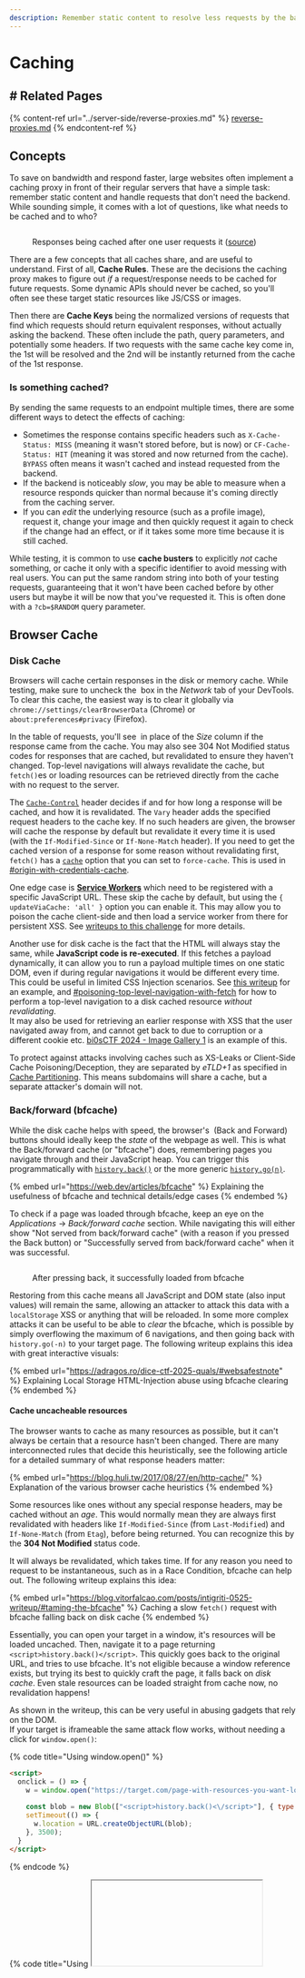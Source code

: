 ```yaml
---
description: Remember static content to resolve less requests by the backend
---
```


# Caching

## # Related Pages

{% content-ref url="../server-side/reverse-proxies.md" %}
[reverse-proxies.md](../server-side/reverse-proxies.md)
{% endcontent-ref %}

## Concepts

To save on bandwidth and respond faster, large websites often implement a caching proxy in front of their regular servers that have a simple task: remember static content and handle requests that don't need the backend. While sounding simple, it comes with a lot of questions, like what needs to be cached and to who?

<figure><img src="../../.gitbook/assets/image (1) (1) (1) (1) (1).png" alt=""><figcaption><p>Responses being cached after one user requests it (<a href="https://portswigger.net/web-security/web-cache-deception#web-caches">source</a>)</p></figcaption></figure>

There are a few concepts that all caches share, and are useful to understand. First of all, **Cache Rules**. These are the decisions the caching proxy makes to figure out _if_ a request/response needs to be cached for future requests. Some dynamic APIs should never be cached, so you'll often see these target static resources like JS/CSS or images.

Then there are **Cache Keys** being the normalized versions of requests that find which requests should return equivalent responses, without actually asking the backend. These often include the path, query parameters, and potentially some headers. If two requests with the same cache key come in, the 1st will be resolved and the 2nd will be instantly returned from the cache of the 1st response.

### Is something cached?

By sending the same requests to an endpoint multiple times, there are some different ways to detect the effects of caching:

* Sometimes the response contains specific headers such as `X-Cache-Status: MISS` (meaning it wasn't stored before, but is now) or `CF-Cache-Status: HIT` (meaning it was stored and now returned from the cache). `BYPASS` often means it wasn't cached and instead requested from the backend.
* If the backend is noticeably _slow_, you may be able to measure when a resource responds quicker than normal because it's coming directly from the caching server.
* If you can _edit_ the underlying resource (such as a profile image), request it, change your image and then quickly request it again to check if the change had an effect, or if it takes some more time because it is still cached.

While testing, it is common to use **cache busters** to explicitly _not_ cache something, or cache it only with a specific identifier to avoid messing with real users. You can put the same random string into both of your testing requests, guaranteeing that it won't have been cached before by other users but maybe it will be now that you've requested it. This is often done with a `?cb=$RANDOM` query parameter.

## Browser Cache

### Disk Cache

Browsers will cache certain responses in the disk or memory cache. While testing, make sure to uncheck the <img src="../../.gitbook/assets/Disable cache.png" alt="" data-size="line"> box in the _Network_ tab of your DevTools. To clear this cache, the easiest way is to clear it globally via `chrome://settings/clearBrowserData` (Chrome) or `about:preferences#privacy` (Firefox).

In the table of requests, you'll see <img src="../../.gitbook/assets/image (62).png" alt="" data-size="line"> in place of the _Size_ column if the response came from the cache. You may also see 304 Not Modified status codes for responses that are cached, but revalidated to ensure they haven't changed. Top-level navigations will always revalidate the cache, but `fetch()`es or loading resources can be retrieved directly from the cache with no request to the server.

The [`Cache-Control`](https://developer.mozilla.org/en-US/docs/Web/HTTP/Reference/Headers/Cache-Control) header decides if and for how long a response will be cached, and how it is revalidated. The `Vary` header adds the specified request headers to the cache key. If no such headers are given, the browser will cache the response by default but revalidate it every time it is used (with the `If-Modified-Since` or `If-None-Match` header). If you need to get the cached version of a response for some reason without revalidating first, `fetch()` has a [`cache`](https://developer.mozilla.org/en-US/docs/Web/API/Request/cache) option that you can set to `force-cache`. This is used in [#origin-with-credentials-cache](cross-site-request-forgery-csrf.md#origin-with-credentials-cache "mention").

One edge case is [**Service Workers**](https://developer.mozilla.org/en-US/docs/Web/API/Service_Worker_API/Using_Service_Workers) which need to be registered with a specific JavaScript URL. These skip the cache by default, but using the `{ updateViaCache: 'all' }` option you can enable it. This may allow you to poison the cache client-side and then load a service worker from there for persistent XSS. See [writeups to this challenge](https://bugology.intigriti.io/intigriti-monthly-challenges/0325) for more details.

Another use for disk cache is the fact that the HTML will always stay the same, while **JavaScript code is re-executed**. If this fetches a payload dynamically, it can allow you to run a payload multiple times on one static DOM, even if during regular navigations it would be different every time. This could be useful in limited CSS Injection scenarios. See [this writeup](https://gist.github.com/arkark/5787676037003362131f30ca7c753627) for an example, and [#poisoning-top-level-navigation-with-fetch](caching.md#poisoning-top-level-navigation-with-fetch "mention") for how to perform a top-level navigation to a disk cached resource _without revalidating_.\
It may also be used for retrieving an earlier response with XSS that the user navigated away from, and cannot get back to due to corruption or a different cookie etc. [bi0sCTF 2024 - Image Gallery 1](https://blog.bi0s.in/2024/03/06/Web/ImageGallery1-bi0sCTF2024/#Image-gallery-1) is an example of this.

To protect against attacks involving caches such as XS-Leaks or Client-Side Cache Poisoning/Deception, they are separated by _eTLD+1_ as specified in [Cache Partitioning](https://developer.chrome.com/blog/http-cache-partitioning#how_will_cache_partitioning_affect_chromes_http_cache). This means subdomains will share a cache, but a separate attacker's domain will not.

### Back/forward (bfcache)

While the disk cache helps with speed, the browser's <img src="../../.gitbook/assets/image (64).png" alt="" data-size="line"> (Back and Forward) buttons should ideally keep the _state_ of the webpage as well. This is what the Back/forward cache (or "bfcache") does, remembering pages you navigate through and their JavaScript heap. You can trigger this programmatically with [`history.back()`](https://developer.mozilla.org/en-US/docs/Web/API/History/back) or the more generic [`history.go(n)`](https://developer.mozilla.org/en-US/docs/Web/API/History/go).

{% embed url="https://web.dev/articles/bfcache" %}
Explaining the usefulness of bfcache and technical details/edge cases
{% endembed %}

To check if a page was loaded through bfcache, keep an eye on the _Applications_ -> _Back/forward cache_ section. While navigating this will either show "Not served from back/forward cache" (with a reason if you pressed the Back button) or "Successfully served from back/forward cache" when it was successful.

<figure><img src="../../.gitbook/assets/image (63).png" alt=""><figcaption><p>After pressing back, it successfully loaded from bfcache</p></figcaption></figure>

Restoring from this cache means all JavaScript and DOM state (also input values) will remain the same, allowing an attacker to attack this data with a `localStorage` XSS or anything that will be reloaded. In some more complex attacks it can be useful to be able to _clear_ the bfcache, which is possible by simply overflowing the maximum of 6 navigations, and then going back with `history.go(-n)` to your target page. The following writeup explains this idea with great interactive visuals:

{% embed url="https://adragos.ro/dice-ctf-2025-quals/#websafestnote" %}
Explaining Local Storage HTML-Injection abuse using bfcache clearing
{% endembed %}

#### Cache uncacheable resources

The browser wants to cache as many resources as possible, but it can't always be certain that a resource hasn't been changed. There are many interconnected rules that decide this heuristically, see the following article for a detailed summary of what response headers matter:

{% embed url="https://blog.huli.tw/2017/08/27/en/http-cache/" %}
Explanation of the various browser cache heuristics
{% endembed %}

Some resources like ones without any special response headers, may be cached without an _age_. This would normally mean they are always first revalidated with headers like `If-Modified-Since` (from `Last-Modified`) and `If-None-Match` (from `Etag`), before being returned. You can recognize this by the **304 Not Modified** status code.

It will always be revalidated, which takes time. If for any reason you need to request to be instantaneous, such as in a Race Condition, bfcache can help out. The following writeup explains this idea:

{% embed url="https://blog.vitorfalcao.com/posts/intigriti-0525-writeup/#taming-the-bfcache" %}
Caching a slow `fetch()` request with bfcache falling back on disk cache
{% endembed %}

Essentially, you can open your target in a window, it's resources will be loaded uncached. Then, navigate it to a page returning `<script>history.back()</script>`. This quickly goes back to the original URL, and tries to use bfcache. It's not eligible because a window reference exists, but trying its best to quickly craft the page, it falls back on _disk cache_. Even stale resources can be loaded straight from cache now, no revalidation happens!

As shown in the writeup, this can be very useful in abusing gadgets that rely on the DOM.\
If your target is iframeable the same attack flow works, without needing a click for `window.open()`:

{% code title="Using window.open()" %}
```html
<script>
  onclick = () => {
    w = window.open("https://target.com/page-with-resources-you-want-loaded-quickly");
  
    const blob = new Blob(["<script>history.back()<\/script>"], { type: "text/html" })
    setTimeout(() => {
      w.location = URL.createObjectURL(blob);
    }, 3500);
  }
</script>
```
{% endcode %}

{% code title="Using <iframe>" %}
```html
<iframe src="https://target.com/page-with-resources-you-want-loaded-quickly"></iframe>
<script>
  const blob = new Blob(["<script>history.back()<\/script>"], { type: "text/html" });
  setTimeout(() => {
    frames[0].location = URL.createObjectURL(blob);
  }, 3500);
</script>
```
{% endcode %}

If you want to avoid the interaction required for `window.open()` and an iframe isn't possible, you may still be able to use a [`<meta http-equiv=refresh>`](https://developer.mozilla.org/en-US/docs/Web/HTML/Reference/Elements/meta#setting_a_page_redirect) tag to get the target back to your site, and then go back. It will normally trigger bfcache but if you want to avoid it and fall back to Disk Cache as in this example, another condition is its maximum of 6 entries. going as that with `history.go(-7)` after a bunch of extra redirects will bypass it.\
[Check this page for a description of all possible error reasons](https://developer.mozilla.org/en-US/docs/Web/API/Performance_API/Monitoring_bfcache_blocking_reasons#blocking_reasons) that you may be able to trigger.

#### Poisoning top-level navigation with `fetch()`

I previously stated that a top-level navigation will always first revalidate, and then either get the page from cache if it hasn't changed or get the new one. This is not entirely true, as there is actually another way to load a URL top-level, that is via bfcache. When pressing the back button (or triggering it via JavaScript), the nest page may be loaded from either one of three steps:

1. If it is stored in the Back/forward cache, return it directly from there
2. If it is stored in the disk cache, return it directly from there
3. Send a request to the server and return that response

It's hard to influence 1, but 2 can be poisoned by a `fetch()` call to store a cache entry on a URL with some special headers. If the response to this fetch is of type `text/html` and contains an XSS payload, the top-level navigation from the cache may trigger it even though the navigation shouldn't normally be able to send special extra headers or a request method such as `PUT`, `DELETE` or `PATCH`.

To skip option 1, there are some rules that make bfcache disallowed, like if the [window has an `opener`](https://web.dev/articles/bfcache?hl=en#avoid-window-opener). This can be achieved by first getting on an attacker's page, and then opening the URL you will later restore from cache. Then navigate to the URL that will poison the cache, and finally execute `history.back()`. Because it still has an opener reference to the attacker's page, the bfcache won't be used, but the disk cache from the fetch will.

{% code title="back.html" %}
```html
<script>
  const n = parseInt(new URLSearchParams(location.search).get("n"));
  history.go(-n);
</script>
```
{% endcode %}

<pre class="language-javascript"><code class="lang-javascript">const sleep = ms => new Promise(r => setTimeout(r, ms));
(async () => {
  // Put URL into history, may error for now
<strong>  w = window.open("https://example.com/page/to/be/poisoned");
</strong>  await sleep(1000);

  // Use a fetch() with special headers etc. to poison the above URL
<strong>  w.location = "https://example.com/poisoner?payload=&#x3C;script>...";
</strong>  await sleep(1000);
    
  // We can't call history.back() directly on a cross-origin window,
  // so navigate to our origin which will do history.go(-2)
<strong>  w.location = "/back.html?n=2"
</strong>})();
</code></pre>

For examples of this check out the writeups of [SECCON 2022 - spanote](https://blog.arkark.dev/2022/11/18/seccon-en/#web-spanote) and the [Intigriti March 2023 XSS Challenge](https://mizu.re/post/intigriti-march-2023-xss-challenge#-disk-cache-to-the-moon).

### Iframe reparenting

{% embed url="https://blog.huli.tw/2024/09/07/en/idek-ctf-2024-iframe/" %}
Detailed explanation of a challenge involving _iframe reparenting_ and similar concepts
{% endembed %}

[#back-forward-bfcache](caching.md#back-forward-bfcache "mention") talked about windows and tabs navigating through history, but iframes can do this too. Surprisingly, these are also stored as global history entries just like regular navigations. This means that if you click a link inside an iframe, and then one in its parent, going back once will send back the parent still has its 2nd content.

<figure><img src="../../.gitbook/assets/iframe-reparenting.gif" alt=""><figcaption><p>Showcase of iframe keeping its content after going back (<a href="https://r.jtw.sh/poc.html?body=%3Ch1%3EParent%3C%2Fh1%3E%0D%0A%3Cdiv%3E%0D%0A%09%3Ciframe%0D%0A%09%09src%3D%22https%3A%2F%2Fr.jtw.sh%2Fpoc.html%3Fbody%3D%253Ch1%253EFirst%253C%252Fh1%253E%250D%250A%253Ca%2Bhref%253D%2522https%253A%252F%252Fr.jtw.sh%252Fpoc.html%253Fbody%253D%25253Ch2%25253ESecond%25253C%25252Fh2%25253E%2522%253EGo%2Bto%2Bsecond%253C%252Fa%253E%22%3E%3C%2Fiframe%3E%0D%0A%3C%2Fdiv%3E%0D%0A%3Ca+href%3D%22https%3A%2F%2Fr.jtw.sh%2Fpoc.html%3Fbody%3DNow%2Btry%2Bgoing%2Bback%22%3ENavigate+away%3C%2Fa%3E">source</a>)</p></figcaption></figure>

Now familiar with the bfcache, this behavior may not be surprising to you. It keeps the entire page's state, including iframe content so it can restore it when you go back.

The strange part, however, is that **this demo still works** if you have a reference to the page and **bfcache fails**, so it falls back to [#disk-cache](caching.md#disk-cache "mention"). Somehow the browser knows during the first back press to put the 2nd iframe content into the HTML retrieved from disk. This is known as _iframe reparenting_. The browser stored the position and content of each iframe so it knows where to place it in which navigation, trying its best to act the same as in non top-level navigations.

This causes problems when **JavaScript has altered the HTML** stored in disk cache, because when going back, this state isn't kept while the iframes still need to get their potentially navigated content. If the JavaScript added a `sandbox` attribute to the iframe, for example, this isn't kept when going back while a future `src` may be set.\
The following example showcases how this can go wrong, by loading an untrusted page in a sandbox that's applied after the fact:

<pre class="language-html" data-title="https://target.com"><code class="lang-html">&#x3C;body>
<strong>  &#x3C;iframe id="iframe" src="/?b=Initial content">&#x3C;/iframe>
</strong>&#x3C;/body>
&#x3C;script>
  setTimeout(() => {
<strong>    iframe.sandbox = "";  // Should be safe with fully-enabled sandbox
</strong><strong>    iframe.src = '/xss.html?b=&#x3C;script>alert(origin)&#x3C;\/script>';
</strong>  }, 2000);
&#x3C;/script>
</code></pre>

An attacker can get a reference to the above HTML, and after 2 seconds have passed the iframe's history entry has been added while the initial HTML is only stored in Disk Cache. Then the attacker navigates the window to a `history.back()` page, it loads the initial HTML with the updated XSS iframe content. This causes the XSS to be triggered:

{% code title="Attack" %}
```html
<iframe	src="https://target.com"></iframe>
<script>
  const blob = new Blob(["<script>history.back()<\/script>"], { type: "text/html" });
  setTimeout(() => {
    frames[0].location = URL.createObjectURL(blob);
  }, 3000);
</script>
```
{% endcode %}

Even if _cache is disabled_, the iframe reparenting feature _still works_. This feature works by remembering the order of iframes and their content. So if the original page had 1 iframe, and we navigate away then come back, and the newly returned response still has 1 iframe anywhere, the browser will attach the stored iframe content into that found iframe. Even if the rest of the page has changed.

Below is an example that shows going back and forth with a **changing** top-level page will keep the iframe's history as expected. While navigated away, you can even alter the PHP source code to move the iframe somewhere else on the page, and the moment you go back the browser will still be able to find it and put the "Second" content in it.

{% code title="Example" %}
```php
<?php
header("Cache-Control: no-store");  // Disable Disk Cache
?>
<script>
  window.addEventListener('unload', function() {});  // Disable bfcache
</script>
<h1>Parent</h1>
<p><?= random_int(0, 1000);  /* Notice the page content change */ ?></p>
<div>
  <iframe src="https://r.jtw.sh/poc.html?body=%3Ch1%3EFirst%3C%2Fh1%3E%0D%0A%3Ca+href%3D%22https%3A%2F%2Fr.jtw.sh%2Fpoc.html%3Fbody%3D%253Ch2%253ESecond%253C%252Fh2%253E%22%3EGo+to+second%3C%2Fa%3E"></iframe>
</div>
<a href="https://r.jtw.sh/poc.html?body=Now+try+going+back">Navigate away</a>
```
{% endcode %}

#### Policy containers

The `sandbox` attribute restricts the iframe, but is an attribute outside of the sandbox. For that reason it's not remembered during the navigation. Other security features like the [content-security-policy-csp.md](cross-site-scripting-xss/content-security-policy-csp.md "mention") or [`Referrer-Policy:`](https://developer.mozilla.org/en-US/docs/Web/HTTP/Reference/Headers/Referrer-Policy) are actually remembered _with_ the iframe's content, known as the [_policy container_](https://html.spec.whatwg.org/multipage/browsers.html#policy-container).

What this means for us is that the CSP which was active while the history entry was saved is the one that is restored. Even if the top-level HTML page has changed in the meantime. This can happen with [`<iframe srcdoc>`](https://developer.mozilla.org/en-US/docs/Web/HTML/Reference/Elements/iframe#srcdoc) because it _inherits the CSP_ of its parent, no other type of iframe does this. After going back, the CSP may have changed on the top-level page, but the iframe will still restore its one from earlier that it inherited.

Check out [the original writeup](https://blog.huli.tw/2024/09/07/en/idek-ctf-2024-iframe/#putting-it-all-together) to learn how these facts could be combined by altering an HTML injection payload with/without a sandbox to achieve XSS in a special scenario.

## Cache Poisoning

When two requests normalize to the same cache key, they should always result in the same response. With tricky parsing and rules, however, this can sometimes not be the case. Take any request that a regular user's browser makes while browsing the website, such as a resource or page. If an attacker can make a request with the same cache key and cause a different response than expected to be cached, it can be disastrous for the user as it often makes the feature/application unusable.

That is the gist of Cache Poisoning, altering a request to return another cacheable response that users will encounter. It is explained in more detail with examples and labs below:

{% embed url="https://portswigger.net/web-security/web-cache-poisoning" %}
Learn about Cache Poisoning and practice interactive labs
{% endembed %}

The most important part in exploiting this is knowing the **cache key**. If you can alter your request enough to cause a different response while keeping the same cache key, it will be vulnerable. Note that your alternative response must still be cacheable, this is where cache rules come in. If it causes a 400 Bad Request or 404 response, it often will be denied from the cache and requested the 2nd time anyway. You must have a successful but different response.

This is often achieved with extra _request headers_. Some of these headers will cause the application to act differently, maybe return a redirect or a different response format. Specifically, NextJS has been [haunted](https://zhero-web-sec.github.io/research-and-things/nextjs-and-cache-poisoning-a-quest-for-the-black-hole#section-1) [by](https://zhero-web-sec.github.io/research-and-things/nextjs-and-cache-poisoning-a-quest-for-the-black-hole#section-2) [this](https://zhero-web-sec.github.io/research-and-things/nextjs-and-cache-poisoning-a-quest-for-the-black-hole#section-3) [many](https://zhero-web-sec.github.io/research-and-things/nextjs-cache-and-chains-the-stale-elixir) [times](https://zhero-web-sec.github.io/research-and-things/nextjs-and-the-corrupt-middleware).&#x20;

When working with source code, it is best to look for request attributes that cause conditions to happen, often about returning a different kind of response (eg. the `Accept:` header). In a blackbox scenario fuzzing may be a better option, trying weird variations of the request while keeping track of if it's still being cached under the same key or not.

Sometimes a very lax cache key can miss things like query parameters that are important for controlling a backend response. Another sneaky method is using the `#` in a request. While these are not normally sent over HTTP, they can be and the backend server may deal with it in a strange way:

```http
GET /static/main.js#/../../uploads/attacker.js HTTP/1.1
```

The above's cache key may be truncated to `/static/main.js`, while the backend interprets the path traversal and returns the uploaded malicious JavaScript file.

## Cache Deception

If cache is shared between users, private data should not end up in the cache. In Cache Deception, an attacker prepares a URL that a victim will visit to get cache some of their personal data with their authentication. The attacker can then request the same URL to get back the cached response _without_ authentication.

{% embed url="https://portswigger.net/web-security/web-cache-deception" %}
Learn about Cache Deception and practice interactive labs
{% endembed %}

Routes like `/api/profile` are normally ruled out from the cache, while files under `/static` or with the `.js` extension will always be cached. If you can confuse the URL parsers of the caching proxy and backend such that it thinks your URL matches the cache rules, while it returns private user data, you have Cache Deception!

Nginx will resolve even encoded path traversals, so one example exploit would be sending the victim to:

[https://example.com/static/..%2Fapi%2Fprofile](https://example.com/static/..%2Fapi%2Fprofile)

The caching proxy like Cloudflare may be configured to cache every path starting with `/static/`, while Nginx passes the decoded and resolved `/api/profile` to the backend, returning the currently logged-in user's private data. This will now be cached, and when the attacker visits the above URL shortly after the victim, they will receive their victims response.

For file extensions, it is common to try and find a character that truncates the path, such as `;.js` in Tomcat or `%00.js` when strings are null-terminated. If the path is matched including the query string, simply adding the extension after a question mark like `?.js` will do. When it is normalized an encoded one may do the trick(`%3F.js`).\
You may be able to see the pattern here, simply fuzz all potential characters and their encoded forms to try and find delimiters. Then exploit it as follows:

[https://example.com/api/profile;.js](https://example.com/api/profile;.js)

In some PHP configurations, it is also common to rewrite every suffix path of a `.php` file to the same endpoint, for example:

[https://example.com/api/profile.php/anything.js](https://example.com/api/profile.php/anything.js)

All of these tricks require the cache key to not include any unpredictable data, such as the session cookie. The cache needs to be shared between users so that an unauthenticated attacker can retrieve the stolen data.
